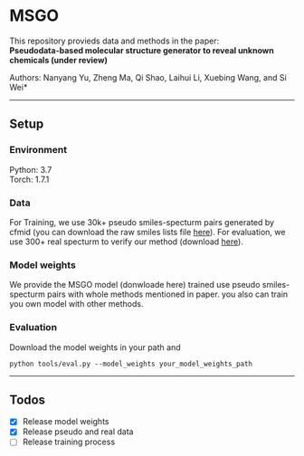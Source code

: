 # MSGO

This repository provieds data and methods in the paper: \
**Pseudodata-based molecular structure generator to reveal unknown chemicals (under review)**

Authors: Nanyang Yu, Zheng Ma, Qi Shao, Laihui Li, Xuebing Wang, and Si Wei*



---
## Setup

### Environment
Python: 3.7 \
Torch: 1.7.1

### Data
For Training, we use 30k+ pseudo smiles-specturm pairs generated by cfmid (you can download the raw smiles lists file [here](https://www.aliyundrive.com/s/BXKd1ThQy19)). For evaluation, we use 300+ real specturm to verify our method (download [here](https://www.aliyundrive.com/s/JTVRbipqXLh)). 

### Model weights
We provide the MSGO model (donwloade here) trained use pseudo smiles-specturm pairs with whole methods mentioned in paper. you also can train you own model with other methods.


### Evaluation

Download the model weights in your path and  
```
python tools/eval.py --model_weights your_model_weights_path
```

---
## Todos
- [x] Release model weights
- [x] Release pseudo and real data
- [ ] Release training process